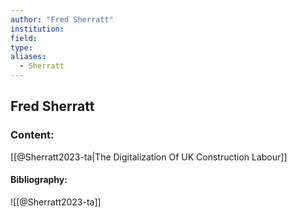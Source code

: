 ```yaml
---
author: "Fred Sherratt"
institution:
field:
type:
aliases:
  - Sherratt
---
```


## Fred Sherratt

### Content:
[[@Sherratt2023-ta|The Digitalization Of UK Construction Labour]]

#### Bibliography:

![[@Sherratt2023-ta]]